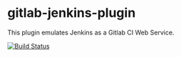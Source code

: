 gitlab-jenkins-plugin
=====================

This plugin emulates Jenkins as a Gitlab CI Web Service. 

[![Build Status](https://travis-ci.org/DABSquared/gitlab-jenkins-plugin.svg?branch=master)](https://travis-ci.org/DABSquared/gitlab-jenkins-plugin) 
